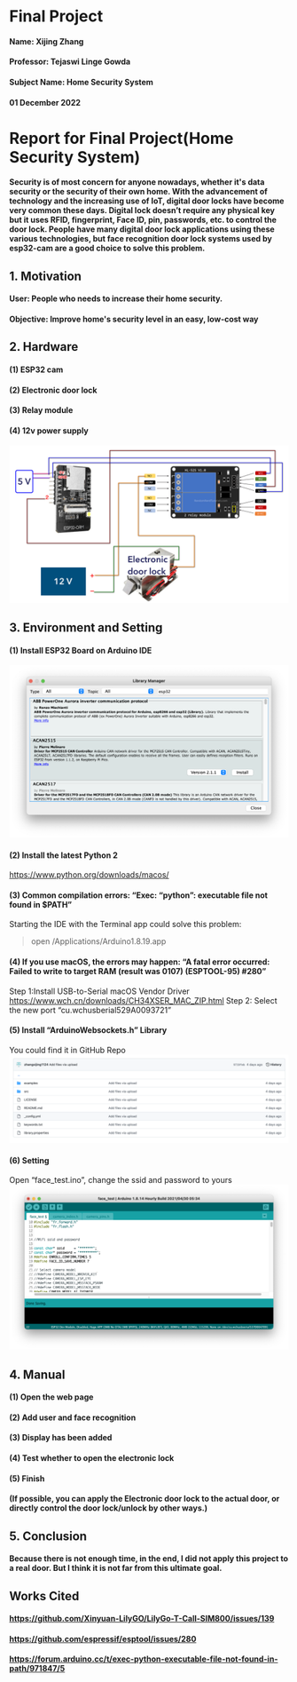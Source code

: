 # Final Project
#### Name: Xijing Zhang
#### Professor: Tejaswi Linge Gowda
#### Subject Name: Home Security System
#### 01 December 2022

# Report for Final Project(Home Security System)

#### Security is of most concern for anyone nowadays, whether it's data security or the security of their own home. With the advancement of technology and the increasing use of IoT, digital door locks have become very common these days. Digital lock doesn’t require any physical key but it uses RFID, fingerprint, Face ID, pin, passwords, etc. to control the door lock. People have many digital door lock applications using these various technologies, but face recognition door lock systems used by esp32-cam are a good choice to solve this problem.

## 1. Motivation
#### User: People who needs to increase their home security.
#### Objective: Improve home's security level in an easy, low-cost way

## 2. Hardware
#### (1) ESP32 cam
#### (2) Electronic door lock
#### (3) Relay module 
#### (4) 12v power supply
![alt text](https://github.com/zhangxijing1124/AME494-598Fall2022/blob/main/Final%20Project/Picture.jpg)

## 3. Environment and Setting
#### (1) Install ESP32 Board on Arduino IDE
![alt text](https://github.com/zhangxijing1124/AME494-598Fall2022/blob/main/Final%20Project/Picture/Screen%20Shot%202022-12-05%20at%201.08.34%20AM.png)
#### (2) Install the latest Python 2
https://www.python.org/downloads/macos/

#### (3) Common compilation errors: “Exec: “python”: executable file not found in $PATH”
Starting the IDE with the Terminal app could solve this problem:
> open /Applications/Arduino1.8.19.app
#### (4) If you use macOS, the errors may happen: “A fatal error occurred: Failed to write to target RAM (result was 0107) (ESPTOOL-95) #280”
Step 1:Install USB-to-Serial macOS Vendor Driver
https://www.wch.cn/downloads/CH34XSER_MAC_ZIP.html
Step 2: Select the new port “cu.wchusberial529A0093721”

#### (5) Install “ArduinoWebsockets.h” Library
You could find it in GitHub Repo
![alt text](https://github.com/zhangxijing1124/AME494-598Fall2022/blob/main/Final%20Project/Picture/WechatIMG970.png)

#### (6) Setting
Open “face_test.ino”, change the ssid and password to yours
![alt text](https://github.com/zhangxijing1124/AME494-598Fall2022/blob/main/Final%20Project/Picture/Screen%20Shot%202022-12-05%20at%201.28.46%20AM.png)

## 4. Manual
#### (1) Open the web page
#### (2) Add user and face recognition
#### (3) Display has been added
#### (4) Test whether to open the electronic lock
#### (5) Finish
#### (If possible, you can apply the Electronic door lock to the actual door, or directly control the door lock/unlock by other ways.)

## 5. Conclusion
#### Because there is not enough time, in the end, I did not apply this project to a real door. But I think it is not far from this ultimate goal.

## Works Cited
#### https://github.com/Xinyuan-LilyGO/LilyGo-T-Call-SIM800/issues/139
#### https://github.com/espressif/esptool/issues/280
#### https://forum.arduino.cc/t/exec-python-executable-file-not-found-in-path/971847/5
